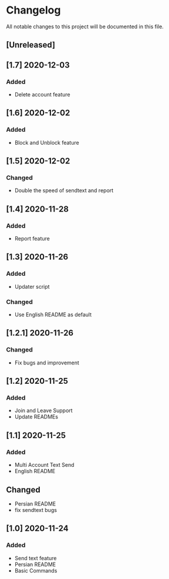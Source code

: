 # Changelog

All notable changes to this project will be documented in this file.

## [Unreleased]

## [1.7] 2020-12-03

### Added

- Delete account feature

## [1.6] 2020-12-02

### Added

- Block and Unblock feature

## [1.5] 2020-12-02

### Changed

- Double the speed of sendtext and report

## [1.4] 2020-11-28

### Added

- Report feature

## [1.3] 2020-11-26

### Added

- Updater script

### Changed

- Use English README as default

## [1.2.1] 2020-11-26

### Changed

- Fix bugs and improvement

## [1.2] 2020-11-25

### Added

- Join and Leave Support
- Update READMEs

## [1.1] 2020-11-25

### Added

- Multi Account Text Send
- English README

## Changed

- Persian README
- fix sendtext bugs

## [1.0] 2020-11-24

### Added

- Send text feature
- Persian README
- Basic Commands
